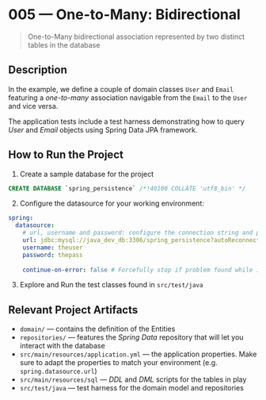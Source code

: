 # 005 &mdash; One-to-Many: Bidirectional

> One-to-Many bidirectional association represented by two distinct tables in the database

## Description

In the example, we define a couple of domain classes `User` and `Email` featuring a *one-to-many* association navigable from the `Email` to the `User` and vice versa.

The application tests include a test harness demonstrating how to query *User* and *Email* objects using Spring Data JPA framework.

## How to Run the Project

1. Create a sample database for the project
```sql
CREATE DATABASE `spring_persistence` /*!40100 COLLATE 'utf8_bin' */
```

2. Configure the datasource for your working environment:
```yaml
spring:
  datasource:
    # url, username and password: configure the connection string and parameters for your environment 
    url: jdbc:mysql://java_dev_db:3306/spring_persistence?autoReconnect=true&useSSL=false
    username: theuser
    password: thepass
    
    continue-on-error: false # Forcefully stop if problem found while initializing the db
```

3. Explore and Run the test classes found in `src/test/java`

## Relevant Project Artifacts

+ `domain/` &mdash; contains the definition of the Entities
+ `repositories/` &mdash; features the *Spring Data* repository that will let you interact with the database
+ `src/main/resources/application.yml` &mdash; the application properties. Make sure to adapt the properties to match your environment (e.g. `spring.datasource.url`)
+ `src/main/resources/sql` &mdash; *DDL* and *DML* scripts for the tables in play
+ `src/test/java` &mdash; test harness for the domain model and repositories